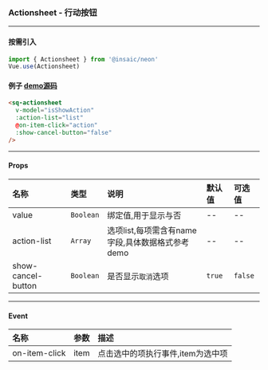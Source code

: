 ### Actionsheet - 行动按钮
---
#### 按需引入

```js
import { Actionsheet } from '@insaic/neon'
Vue.use(Actionsheet)
```

#### 例子 [demo源码](https://github.com/insaic/neon/blob/dev/examples/routers/actionsheet.vue)
```html
<sq-actionsheet
  v-model="isShowAction"
  :action-list="list"
  @on-item-click="action"
  :show-cancel-button="false"
/>
```
---
#### Props
 名称               | 类型       | 说明                | 默认值   | 可选值 
:-----------        |:--------- |:-------------------|:------- |:-------
 value              | `Boolean` | 绑定值,用于显示与否   |   --    |  -- 
 action-list        | `Array`   | 选项list,每项需含有name字段,具体数据格式参考demo  |    --   |  -- 
 show-cancel-button | `Boolean` | 是否显示`取消`选项    | `true `|  `false` 

---

#### Event
 名称       | 参数  | 描述             
:---------- |:---- |:------------------ 
 on-item-click | item | 点击选中的项执行事件,item为选中项
